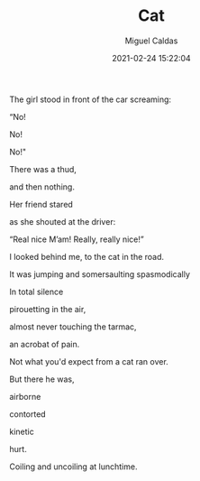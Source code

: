 ﻿---
layout: source/_posts
title: Cat
author: Miguel Caldas
date: 2021-02-24 15:22:04
---


The girl stood in front of the car screaming:

“No!

No!

No!"


There was a thud,

and then nothing.


Her friend stared

as she shouted at the driver:

“Real nice M’am! Really, really nice!”


I looked behind me, to the cat in the road.


It was jumping and somersaulting spasmodically

In total silence

pirouetting in the air,

almost never touching the tarmac,

an acrobat of pain.

Not what you'd expect from a cat ran over.


But there he was,

airborne

contorted

kinetic

hurt.


Coiling and uncoiling at lunchtime.

